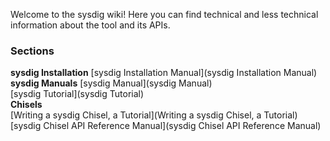 Welcome to the sysdig wiki!
Here you can find technical and less technical information about the tool and its APIs.
### Sections
**sysdig Installation**
[sysdig Installation Manual](sysdig Installation Manual)  
**sysdig Manuals**
[sysdig Manual](sysdig Manual)  
[sysdig Tutorial](sysdig Tutorial)  
**Chisels**  
[Writing a sysdig Chisel, a Tutorial](Writing a sysdig Chisel, a Tutorial)  
[sysdig Chisel API Reference Manual](sysdig Chisel API Reference Manual)
